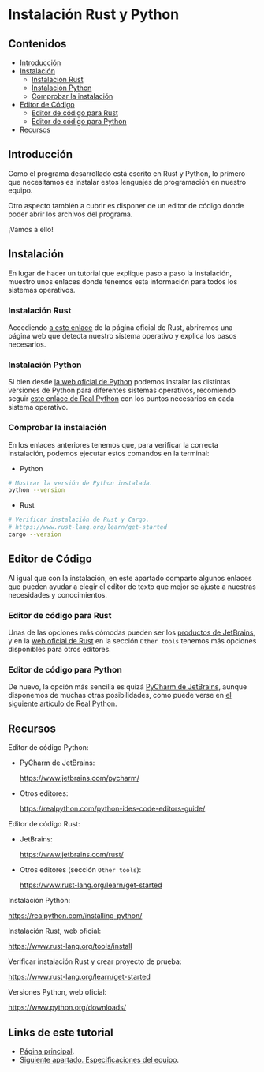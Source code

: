 # Instalación Rust y Python

## Contenidos

- [Introducción](#introducción)
- [Instalación](#instalación)
  - [Instalación Rust](#instalación-rust)
  - [Instalación Python](#instalación-python)
  - [Comprobar la instalación](#comprobar-la-instalación)
- [Editor de Código](#editor-de-código)
  - [Editor de código para Rust](#editor-de-código-para-rust)
  - [Editor de código para Python](#editor-de-código-para-python)
- [Recursos](#recursos)

## Introducción 

Como el programa desarrollado está escrito en Rust y Python, lo primero que necesitamos es instalar estos lenguajes de programación en nuestro equipo.

Otro aspecto también a cubrir es disponer de un editor de código donde poder abrir los archivos del programa.

¡Vamos a ello! 

## Instalación

En lugar de hacer un tutorial que explique paso a paso la instalación, muestro unos enlaces donde tenemos esta información para todos los sistemas operativos.

### Instalación Rust

Accediendo [a este enlace](https://www.rust-lang.org/tools/install) de la página oficial de Rust, abriremos una página web que detecta nuestro sistema operativo y explica los pasos necesarios.

### Instalación Python

Si bien desde [la web oficial de Python](https://www.python.org/downloads/) podemos instalar las distintas versiones de Python para diferentes sistemas operativos, recomiendo seguir [este enlace de Real Python](https://realpython.com/installing-python/) con los puntos necesarios en cada sistema operativo.

### Comprobar la instalación

En los enlaces anteriores tenemos que, para verificar la correcta instalación, podemos ejecutar estos comandos en la terminal:

- Python

```bash
# Mostrar la versión de Python instalada.
python --version
```

- Rust

```bash
# Verificar instalación de Rust y Cargo.
# https://www.rust-lang.org/learn/get-started
cargo --version
```

## Editor de Código

Al igual que con la instalación, en este apartado comparto algunos enlaces que pueden ayudar a elegir el editor de texto que mejor se ajuste a nuestras necesidades y conocimientos.

### Editor de código para Rust

Unas de las opciones más cómodas pueden ser los [productos de JetBrains](https://www.jetbrains.com/rust/), y en la [web oficial de Rust](https://www.rust-lang.org/learn/get-started) en la sección `Other tools` tenemos más opciones disponibles para otros editores.

### Editor de código para Python

De nuevo, la opción más sencilla es quizá [PyCharm de JetBrains](https://www.jetbrains.com/pycharm/), aunque disponemos de muchas otras posibilidades, como puede verse en [el siguiente artículo de Real Python](https://realpython.com/python-ides-code-editors-guide/).

## Recursos 

Editor de código Python:

- PyCharm de JetBrains:

  <https://www.jetbrains.com/pycharm/>

- Otros editores:

  <https://realpython.com/python-ides-code-editors-guide/>

Editor de código Rust:

- JetBrains:

  <https://www.jetbrains.com/rust/>

- Otros editores (sección `Other tools`):

  <https://www.rust-lang.org/learn/get-started>

Instalación Python:

<https://realpython.com/installing-python/>

Instalación Rust, web oficial:

<https://www.rust-lang.org/tools/install>

Verificar instalación Rust y crear proyecto de prueba:

<https://www.rust-lang.org/learn/get-started>

Versiones Python, web oficial:

<https://www.python.org/downloads/>

## Links de este tutorial

- [Página principal](introduction.html).
- [Siguiente apartado. Especificaciones del equipo](03-host-specifications.html).

